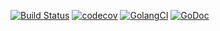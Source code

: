 [![Build Status](https://travis-ci.org/nekr0z/changelog.svg?branch=master)](https://travis-ci.org/nekr0z/changelog) [![codecov](https://codecov.io/gh/nekr0z/changelog/branch/master/graph/badge.svg)](https://codecov.io/gh/nekr0z/changelog) [![GolangCI](https://golangci.com/badges/github.com/nekr0z/changelog.svg)](https://golangci.com) [![GoDoc](https://godoc.org/github.com/nekr0z/changelog?status.svg)](http://godoc.org/github.com/nekr0z/changelog)
